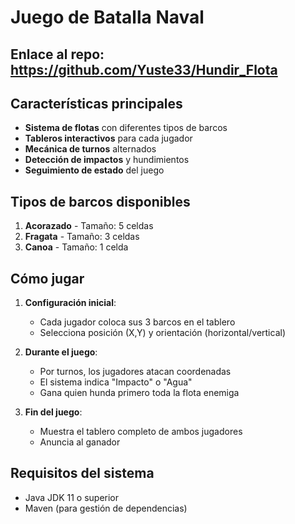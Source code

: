 # Juego de Batalla Naval

## Enlace al repo: https://github.com/Yuste33/Hundir_Flota

## Características principales

-  **Sistema de flotas** con diferentes tipos de barcos
-  **Tableros interactivos** para cada jugador
-  **Mecánica de turnos** alternados
-  **Detección de impactos** y hundimientos
-  **Seguimiento de estado** del juego

## Tipos de barcos disponibles

1. **Acorazado** - Tamaño: 5 celdas
2. **Fragata** - Tamaño: 3 celdas  
3. **Canoa** - Tamaño: 1 celda

## Cómo jugar

1. **Configuración inicial**:
   - Cada jugador coloca sus 3 barcos en el tablero
   - Selecciona posición (X,Y) y orientación (horizontal/vertical)

2. **Durante el juego**:
   - Por turnos, los jugadores atacan coordenadas
   - El sistema indica "Impacto" o "Agua"
   - Gana quien hunda primero toda la flota enemiga

3. **Fin del juego**:
   - Muestra el tablero completo de ambos jugadores
   - Anuncia al ganador

## Requisitos del sistema

- Java JDK 11 o superior
- Maven (para gestión de dependencias)


